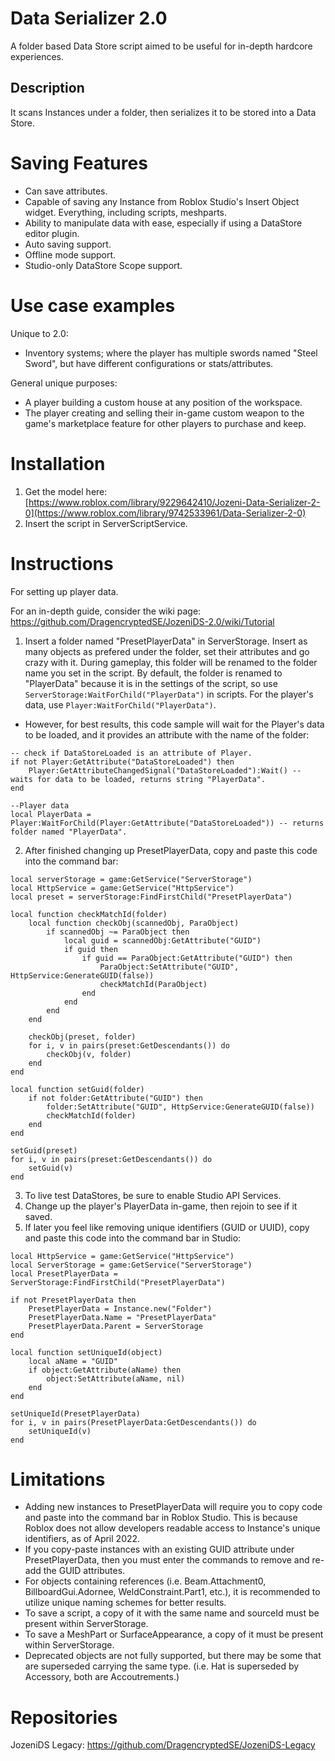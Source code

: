 # Data Serializer 2.0
A folder based Data Store script aimed to be useful for in-depth hardcore experiences.

## Description
It scans Instances under a folder, then serializes it to be stored into a Data Store.

# Saving Features
- Can save attributes.
- Capable of saving any Instance from Roblox Studio's Insert Object widget. Everything, including scripts, meshparts.
- Ability to manipulate data with ease, especially if using a DataStore editor plugin.
- Auto saving support.
- Offline mode support.
- Studio-only DataStore Scope support.

# Use case examples
Unique to 2.0:
- Inventory systems; where the player has multiple swords named "Steel Sword", but have different configurations or stats/attributes.

General unique purposes:
- A player building a custom house at any position of the workspace. 
- The player creating and selling their in-game custom weapon to the game's marketplace feature for other players to purchase and keep.

# Installation
1. Get the model here: [https://www.roblox.com/library/9229642410/Jozeni-Data-Serializer-2-0](https://www.roblox.com/library/9742533961/Data-Serializer-2-0)
2. Insert the script in ServerScriptService.

# Instructions
For setting up player data.

For an in-depth guide, consider the wiki page: https://github.com/DragencryptedSE/JozeniDS-2.0/wiki/Tutorial

1. Insert a folder named "PresetPlayerData" in ServerStorage. Insert as many objects as prefered under the folder, set their attributes and go crazy with it. During gameplay, this folder will be renamed to the folder name you set in the script. By default, the folder is renamed to "PlayerData" because it is in the settings of the script, so use `ServerStorage:WaitForChild("PlayerData")` in scripts. For the player's data, use `Player:WaitForChild("PlayerData")`.
* However, for best results, this code sample will wait for the Player's data to be loaded, and it provides an attribute with the name of the folder:
```
-- check if DataStoreLoaded is an attribute of Player.
if not Player:GetAttribute("DataStoreLoaded") then
	Player:GetAttributeChangedSignal("DataStoreLoaded"):Wait() -- waits for data to be loaded, returns string "PlayerData".
end

--Player data
local PlayerData = Player:WaitForChild(Player:GetAttribute("DataStoreLoaded")) -- returns folder named "PlayerData".
```
2. After finished changing up PresetPlayerData, copy and paste this code into the command bar:
```
local serverStorage = game:GetService("ServerStorage")
local HttpService = game:GetService("HttpService")
local preset = serverStorage:FindFirstChild("PresetPlayerData")

local function checkMatchId(folder)
	local function checkObj(scannedObj, ParaObject)
		if scannedObj ~= ParaObject then
			local guid = scannedObj:GetAttribute("GUID")
			if guid then
				if guid == ParaObject:GetAttribute("GUID") then
					ParaObject:SetAttribute("GUID", HttpService:GenerateGUID(false))
					checkMatchId(ParaObject)
				end
			end
		end
	end
	
	checkObj(preset, folder)
	for i, v in pairs(preset:GetDescendants()) do
		checkObj(v, folder)
	end
end

local function setGuid(folder)
	if not folder:GetAttribute("GUID") then
		folder:SetAttribute("GUID", HttpService:GenerateGUID(false))
		checkMatchId(folder)
	end
end

setGuid(preset)
for i, v in pairs(preset:GetDescendants()) do
	setGuid(v)
end
```
3. To live test DataStores, be sure to enable Studio API Services.
4. Change up the player's PlayerData in-game, then rejoin to see if it saved.
5. If later you feel like removing unique identifiers (GUID or UUID), copy and paste this code into the command bar in Studio:
```
local HttpService = game:GetService("HttpService")
local ServerStorage = game:GetService("ServerStorage")
local PresetPlayerData = ServerStorage:FindFirstChild("PresetPlayerData")

if not PresetPlayerData then
    PresetPlayerData = Instance.new("Folder")
    PresetPlayerData.Name = "PresetPlayerData"
    PresetPlayerData.Parent = ServerStorage
end

local function setUniqueId(object)
    local aName = "GUID"
    if object:GetAttribute(aName) then
        object:SetAttribute(aName, nil)
    end
end

setUniqueId(PresetPlayerData)
for i, v in pairs(PresetPlayerData:GetDescendants()) do
    setUniqueId(v)
end
```

# Limitations
- Adding new instances to PresetPlayerData will require you to copy code and paste into the command bar in Roblox Studio. This is because Roblox does not allow developers readable access to Instance's unique identifiers, as of April 2022. 
- If you copy-paste instances with an existing GUID attribute under PresetPlayerData, then you must enter the commands to remove and re-add the GUID attributes.
- For objects containing references (i.e. Beam.Attachment0, BillboardGui.Adornee, WeldConstraint.Part1, etc.), it is recommended to utilize unique naming schemes for better results.
- To save a script, a copy of it with the same name and sourceId must be present within ServerStorage.
- To save a MeshPart or SurfaceAppearance, a copy of it must be present within ServerStorage.
- Deprecated objects are not fully supported, but there may be some that are superseded carrying the same type. (i.e. Hat is superseded by Accessory, both are Accoutrements.)

# Repositories
JozeniDS Legacy: https://github.com/DragencryptedSE/JozeniDS-Legacy
